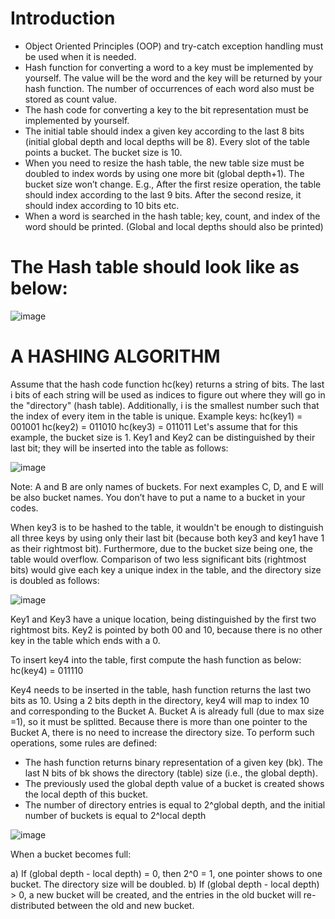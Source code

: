 # Introduction

- Object Oriented Principles (OOP) and try-catch exception handling must be used when it is needed.
- Hash function for converting a word to a key must be implemented by yourself. The value will be the word and the key will be returned by your hash function. The number of occurrences of each word also must be stored as count value. 
- The hash code for converting a key to the bit representation must be implemented by yourself.
- The initial table should index a given key according to the last 8 bits (initial global depth and local depths will be 8). Every slot of the table points a bucket. The bucket size is 10.
- When you need to resize the hash table, the new table size must be doubled to index words by using one more bit (global depth+1). The bucket size won’t change. E.g., After the first resize operation, the table should index according to the last 9 bits. After the second resize, it should index according to 10 bits etc.
- When a word is searched in the hash table; key, count, and index of the word should be printed. (Global and local depths should also be printed)

# The Hash table should look like as below:

![image](https://user-images.githubusercontent.com/74301873/217533590-c2aedf52-4282-4266-af23-df18b2819212.png)

# A HASHING ALGORITHM

Assume that the hash code function hc(key) returns a string of bits. The last i bits of each string will be used as indices to figure out where they will go in the "directory" (hash table). Additionally, i is the smallest number such that the index of every item in the table is unique.
Example keys:
      hc(key1) = 001001
      hc(key2) = 011010
      hc(key3) = 011011
Let's assume that for this example, the bucket size is 1. Key1 and Key2 can be distinguished by their last bit; they will be inserted into the table as follows:

![image](https://user-images.githubusercontent.com/74301873/217533889-7eb9fcc3-c974-48fb-bf17-71e898e6c6fe.png)

Note: A and B are only names of buckets. For next examples C, D, and E will be also bucket names. You don’t have to put a name to a bucket in your codes.

When key3 is to be hashed to the table, it wouldn't be enough to distinguish all three keys by using only their last bit (because both key3 and key1 have 1 as their rightmost bit). Furthermore, due to the bucket size being one, the table would overflow. Comparison of two less significant bits (rightmost bits) would give each key a unique index in the table, and the directory size is doubled as follows:

![image](https://user-images.githubusercontent.com/74301873/217535013-6df0621b-8b7e-46c9-a6bb-7314c233c4e9.png)

Key1 and Key3 have a unique location, being distinguished by the first two rightmost bits. Key2 is pointed by both 00 and 10, because there is no other key in the table which ends with a 0.

To insert key4 into the table, first compute the hash function as below:
         hc(key4) = 011110
         
 
Key4 needs to be inserted in the table, hash function returns the last two bits as 10. Using a 2 bits depth in the directory, key4 will map to index 10 and corresponding to the Bucket A. Bucket A is already full (due to max size =1), so it must be splitted. Because there is more than one pointer to the Bucket A, there is no need to increase the directory size. To perform such operations, some rules are defined:
- The hash function returns binary representation of a given key (bk). The last N bits of bk shows the directory (table) size (i.e., the global depth).
- The previously used the global depth value of a bucket is created shows the local depth of this bucket.
- The number of directory entries is equal to 2^global depth, and the initial number of buckets is equal to 2^local depth

![image](https://user-images.githubusercontent.com/74301873/217535298-bf0feccc-025e-44cd-af70-01e15b95cf0e.png)

When a bucket becomes full:

a) If (global depth - local depth) = 0, then 2^0 = 1, one pointer shows to one bucket. The directory size will be doubled.
b) If (global depth - local depth) > 0, a new bucket will be created, and the entries in the old bucket will re-distributed between the old and new bucket.


